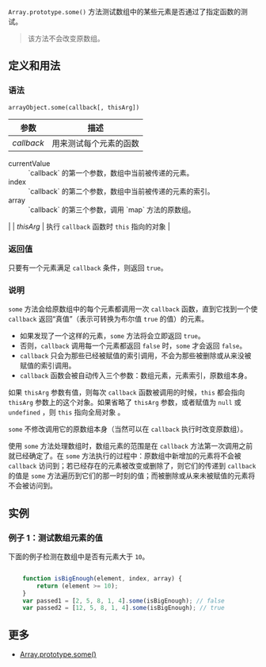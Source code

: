 `Array.prototype.some()` 方法测试数组中的某些元素是否通过了指定函数的测试。

> 该方法不会改变原数组。

## 定义和用法

### 语法

`arrayObject.some(callback[, thisArg])`

| 参数 | 描述 |
| --- | --- |
| _callback_ | 用来测试每个元素的函数

<dl class="dl-horizontal">

<dt>currentValue</dt>

<dd>`callback` 的第一个参数，数组中当前被传递的元素。</dd>

<dt>index</dt>

<dd>`callback` 的第二个参数，数组中当前被传递的元素的索引。</dd>

<dt>array</dt>

<dd>`callback` 的第三个参数，调用 `map` 方法的原数组。</dd>

</dl>

 |
| _thisArg_ | 执行 `callback` 函数时 `this` 指向的对象 |

### 返回值

只要有一个元素满足 `callback` 条件，则返回 `true`。

### 说明

`some` 方法会给原数组中的每个元素都调用一次 `callback` 函数，直到它找到一个使 `callback` 返回“真值”（表示可转换为布尔值 `true` 的值）的元素。

*   如果发现了一个这样的元素，`some` 方法将会立即返回 `true`。
*   否则，`callback` 调用每一个元素都返回 `false` 时，`some` 才会返回 `false`。
*   `callback` 只会为那些已经被赋值的索引调用，不会为那些被删除或从来没被赋值的索引调用。
*   `callback` 函数会被自动传入三个参数：数组元素，元素索引，原数组本身。

如果 `thisArg` 参数有值，则每次 `callback` 函数被调用的时候，`this` 都会指向 `thisArg` 参数上的这个对象。如果省略了 `thisArg` 参数，或者赋值为 `null` 或 `undefined` ，则 `this` 指向全局对象 。

`some` 不修改调用它的原数组本身（当然可以在 `callback` 执行时改变原数组）。

使用 `some` 方法处理数组时，数组元素的范围是在 `callback` 方法第一次调用之前就已经确定了。在 `some` 方法执行的过程中：原数组中新增加的元素将不会被 `callback` 访问到；若已经存在的元素被改变或删除了，则它们的传递到 `callback` 的值是 `some` 方法遍历到它们的那一时刻的值；而被删除或从来未被赋值的元素将不会被访问到。

## 实例

### 例子 1：测试数组元素的值

下面的例子检测在数组中是否有元素大于 `10`。

```javascript

    function isBigEnough(element, index, array) {
        return (element >= 10);
    }
    var passed1 = [2, 5, 8, 1, 4].some(isBigEnough); // false
    var passed2 = [12, 5, 8, 1, 4].some(isBigEnough); // true

```

## 更多

*   [Array.prototype.some()](https://developer.mozilla.org/zh-CN/docs/Web/JavaScript/Reference/Global_Objects/Array/some)